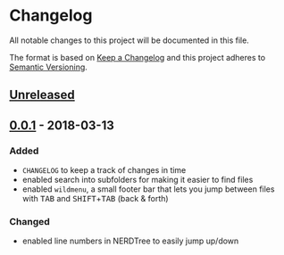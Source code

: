 # Changelog
All notable changes to this project will be documented in this file.

The format is based on [Keep a Changelog](http://keepachangelog.com/en/1.0.0/)
and this project adheres to [Semantic Versioning](http://semver.org/spec/v2.0.0.html).

## [Unreleased]

## [0.0.1] - 2018-03-13
### Added
- `CHANGELOG` to keep a track of changes in time
- enabled search into subfolders for making it easier to find files
- enabled `wildmenu`, a small footer bar that lets you jump between files with <kbd>TAB</kbd>
  and <kbd>SHIFT</kbd>+<kbd>TAB</kbd> (back & forth)

### Changed
- enabled line numbers in NERDTree to easily jump up/down

[Unreleased]: https://github.com/WizDevOps/vim-ansible-role/compare/v0.0.1...HEAD
[0.0.1]: https://github.com/WizDevOps/vim-ansible-role/compare/v0.0.1...v0.0.2
